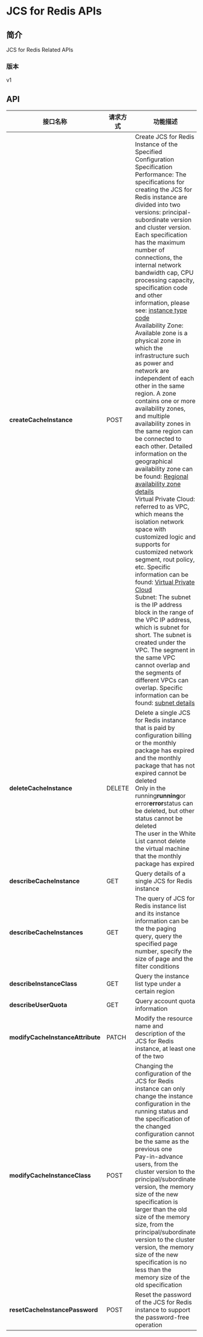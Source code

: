 # JCS for Redis APIs


## 简介
JCS for Redis Related APIs


### 版本
v1


## API
|接口名称|请求方式|功能描述|
|---|---|---|
|**createCacheInstance**|POST|Create JCS for Redis Instance of the Specified Configuration</br>Specification Performance: The specifications for creating the JCS for Redis instance are divided into two versions: principal\-subordinate version and cluster version. Each specification has the maximum number of connections, the internal network bandwidth cap, CPU processing capacity, specification code and other information, please see: <a href='https://www.jdcloud.com/help/detail/411/isCatalog/1'>instance type code</a></br>Availability Zone: Available zone is a physical zone in which the infrastructure such as power and network are independent of each other in the same region. A zone contains one or more availability zones, and multiple availability zones in the same region can be connected to each other. Detailed information on the geographical availability zone can be found: <a href="https://www.jdcloud.com/help/detail/2222/isCatalog/1">Regional availability zone details</a></br>Virtual Private Cloud: referred to as VPC, which means the isolation network space with customized logic and supports for customized network segment, rout policy, etc. Specific information can be found: <a href="https://www.jdcloud.com/help/detail/1509/isCatalog/1">Virtual Private Cloud</a></br>Subnet: The subnet is the IP address block in the range of the VPC IP address, which is subnet for short. The subnet is created under the VPC. The segment in the same VPC cannot overlap and the segments of different VPCs can overlap. Specific information can be found: <a href="https://www.jdcloud.com/help/detail/1510/isCatalog/1">subnet details</a></br>|
|**deleteCacheInstance**|DELETE|Delete a single JCS for Redis instance that is paid by configuration billing or the monthly package has expired and the monthly package that has not expired cannot be deleted</br>Only in the running<b>running</b>or error<b>error</b>status can be deleted, but other status cannot be deleted</br>The user in the White List cannot delete the virtual machine that the monthly package has expired</br>|
|**describeCacheInstance**|GET|Query details of a single JCS for Redis instance|
|**describeCacheInstances**|GET|The query of JCS for Redis instance list and its instance information can be the the paging query, query the specified page number, specify the size of page and the filter conditions|
|**describeInstanceClass**|GET|Query the instance list type under a certain region|
|**describeUserQuota**|GET|Query account quota information|
|**modifyCacheInstanceAttribute**|PATCH|Modify the resource name and description of the JCS for Redis instance, at least one of the two|
|**modifyCacheInstanceClass**|POST|Changing the configuration of the JCS for Redis instance can only change the instance configuration in the running status and the specification of the changed configuration cannot be the same as the previous one</br>Pay\-in\-advance users, from the cluster version to the principal/subordinate version, the memory size of the new specification is larger than the old size of the memory size, from the principal/subordinate version to the cluster version, the memory size of the new specification is no less than the memory size of the old specification</br>|
|**resetCacheInstancePassword**|POST|Reset the password of the JCS for Redis instance to support the password\-free operation|
